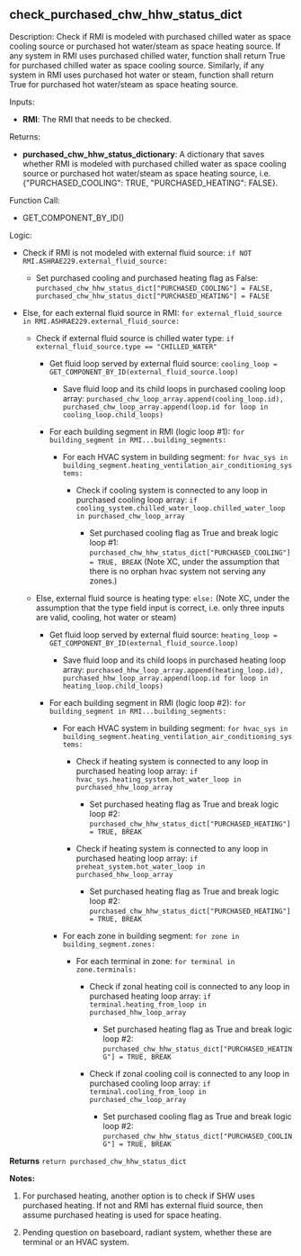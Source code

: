 
## check_purchased_chw_hhw_status_dict

Description: Check if RMI is modeled with purchased chilled water as space cooling source or purchased hot water/steam as space heating source. If any system in RMI uses purchased chilled water, function shall return True for purchased chilled water as space cooling source. Similarly, if any system in RMI uses purchased hot water or steam, function shall return True for purchased hot water/steam as space heating source.

Inputs:  
- **RMI**: The RMI that needs to be checked.

Returns:
- **purchased_chw_hhw_status_dictionary**: A dictionary that saves whether RMI is modeled with purchased chilled water as space cooling source or purchased hot water/steam as space heating source, i.e. {"PURCHASED_COOLING": TRUE, "PURCHASED_HEATING": FALSE}.

Function Call:
- GET_COMPONENT_BY_ID()

Logic:  

- Check if RMI is not modeled with external fluid source: `if NOT RMI.ASHRAE229.external_fluid_source:`

  - Set purchased cooling and purchased heating flag as False: `purchased_chw_hhw_status_dict["PURCHASED_COOLING"] = FALSE, purchased_chw_hhw_status_dict["PURCHASED_HEATING"] = FALSE`

- Else, for each external fluid source in RMI: `for external_fluid_source in RMI.ASHRAE229.external_fluid_source:`

  - Check if external fluid source is chilled water type: `if external_fluid_source.type == "CHILLED_WATER"`

    - Get fluid loop served by external fluid source: `cooling_loop = GET_COMPONENT_BY_ID(external_fluid_source.loop)`

      - Save fluid loop and its child loops in purchased cooling loop array: `purchased_chw_loop_array.append(cooling_loop.id), purchased_chw_loop_array.append(loop.id for loop in cooling_loop.child_loops)`

    - For each building segment in RMI (logic loop #1): `for building_segment in RMI...building_segments:`

      - For each HVAC system in building segment: `for hvac_sys in building_segment.heating_ventilation_air_conditioning_systems:`

          - Check if cooling system is connected to any loop in purchased cooling loop array: `if cooling_system.chilled_water_loop.chilled_water_loop in purchased_chw_loop_array`

            - Set purchased cooling flag as True and break logic loop #1: `purchased_chw_hhw_status_dict["PURCHASED_COOLING"] = TRUE, BREAK` (Note XC, under the assumption that there is no orphan hvac system not serving any zones.)

  - Else, external fluid source is heating type: `else:` (Note XC, under the assumption that the type field input is correct, i.e. only three inputs are valid, cooling, hot water or steam)

    - Get fluid loop served by external fluid source: `heating_loop = GET_COMPONENT_BY_ID(external_fluid_source.loop)`

      - Save fluid loop and its child loops in purchased heating loop array: `purchased_hhw_loop_array.append(heating_loop.id), purchased_hhw_loop_array.append(loop.id for loop in heating_loop.child_loops)`

    - For each building segment in RMI (logic loop #2): `for building_segment in RMI...building_segments:`

      - For each HVAC system in building segment: `for hvac_sys in building_segment.heating_ventilation_air_conditioning_systems:`

          - Check if heating system is connected to any loop in purchased heating loop array: `if hvac_sys.heating_system.hot_water_loop in purchased_hhw_loop_array`

            - Set purchased heating flag as True and break logic loop #2: `purchased_chw_hhw_status_dict["PURCHASED_HEATING"] = TRUE, BREAK`

          - Check if heating system is connected to any loop in purchased heating loop array: `if preheat_system.hot_water_loop in purchased_hhw_loop_array`

            - Set purchased heating flag as True and break logic loop #2: `purchased_chw_hhw_status_dict["PURCHASED_HEATING"] = TRUE, BREAK`

      - For each zone in building segment: `for zone in building_segment.zones:`

        - For each terminal in zone: `for terminal in zone.terminals:`

          - Check if zonal heating coil is connected to any loop in purchased heating loop array: `if terminal.heating_from_loop in purchased_hhw_loop_array`

            - Set purchased heating flag as True and break logic loop #2: `purchased_chw_hhw_status_dict["PURCHASED_HEATING"] = TRUE, BREAK`

          - Check if zonal cooling coil is connected to any loop in purchased cooling loop array: `if terminal.cooling_from_loop in purchased_chw_loop_array`

            - Set purchased cooling flag as True and break logic loop #2: `purchased_chw_hhw_status_dict["PURCHASED_COOLING"] = TRUE, BREAK`

**Returns** `return purchased_chw_hhw_status_dict`  

**Notes:**

1. For purchased heating, another option is to check if SHW uses purchased heating. If not and RMI has external fluid source, then assume purchased heating is used for space heating.

2. Pending question on baseboard, radiant system, whether these are terminal or an HVAC system.
